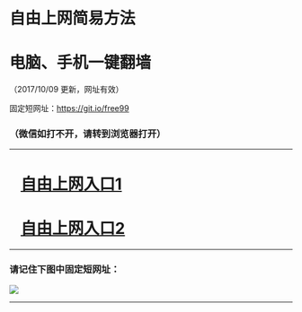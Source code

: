 ﻿# 自由上网简易方法

# 电脑、手机一键翻墙

（2017/10/09 更新，网址有效）

固定短网址：https://git.io/free99

### （微信如打不开，请转到浏览器打开）


***





# &nbsp;&nbsp; <a href="http://ft2643825231.fwq-tz-1001.info/fwqtz01.html?t=100900115177 " target="_blank">自由上网入口1</a>
# &nbsp;&nbsp; <a href="http://ft1911431988.fwq-tz-1002.info/fwqtz02.html?t=100900131181 " target="_blank">自由上网入口2</a>
***

### 请记住下图中固定短网址：

<img src="https://s3-us-west-2.amazonaws.com/fwq-1001/yjfq-20170905okok.png" /> 


***

